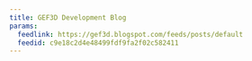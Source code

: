 ```yaml
---
title: GEF3D Development Blog
params:
  feedlink: https://gef3d.blogspot.com/feeds/posts/default
  feedid: c9e18c2d4e48499fdf9fa2f02c582411
---
```

